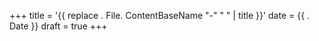 +++ title = '{{ replace . File. ContentBaseName "-" " " | title }}' date = {{ . Date }} draft = true +++
